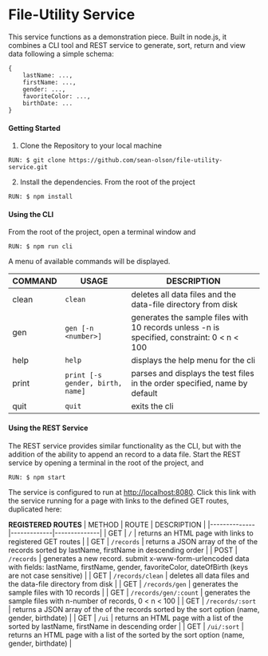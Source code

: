 # File-Utility Service
This service functions as a demonstration piece.  Built in node.js, it combines a CLI tool and REST service to generate, sort, return and view data following a simple schema:

```
{
    lastName: ...,
    firstName: ...,
    gender: ...,
    favoriteColor: ...,
    birthDate: ...
}
```

#### Getting Started

1. Clone the Repository to your local machine
```
RUN: $ git clone https://github.com/sean-olson/file-utility-service.git
```

2. Install the dependencies.  From the root of the project
```
RUN: $ npm install
```

#### Using the CLI
From the root of the project, open a terminal window and
```
RUN: $ npm run cli
```
A menu of available commands will be displayed.

| COMMAND | USAGE | DESCRIPTION |
| ----------- | ----------- | ----------- |
| clean | `clean`| deletes all data files and the data-file directory from disk |
| gen | `gen [-n <number>]` | generates the sample files with 10 records unless -n is specified, constraint: 0 < n < 100 |
| help | `help` | displays the help menu for the cli | 
| print | `print [-s gender, birth, name]` | parses and displays the test files in the order specified, name by default |
| quit | `quit` | exits the cli |


#### Using the REST Service

The REST service provides similar functionality as the CLI, but with the addition of the ability to append an record to a data file.  Start the REST service by opening a terminal in the root of the project, and

```
RUN: $ npm start
```
The service is configured to run at [http://localhost:8080](http://localhost:8080).  Click this link with the service running for a page with links to the defined GET routes, duplicated here:


**REGISTERED ROUTES**
| METHOD | ROUTE | DESCRIPTION |
|--------------|-------------|--------------|
| GET | `/` | returns an HTML page with links to registered GET routes |
| GET | `/records` | returns a JSON array of the of the records sorted by lastName, firstName in descending order |
| POST | `/records` | generates a new record.  submit x-www-form-urlencoded data with fields: lastName, firstName, gender, favoriteColor, dateOfBirth (keys are not case sensitive) |
| GET | `/records/clean` | deletes all data files and the data-file directory from disk |
| GET | `/records/gen` | generates the sample files with 10 records |
| GET | `/records/gen/:count` | generates the sample files with n-number of records, 0 < n < 100 |
| GET | `/records/:sort` | returns a JSON array of the of the records sorted by the sort option (name, gender, birthdate) |
| GET | `/ui` | returns an HTML page with a list of the sorted by lastName, firstName in descending order |
| GET | `/ui/:sort` | returns an HTML page with a list of the sorted by the sort option (name, gender, birthdate) |